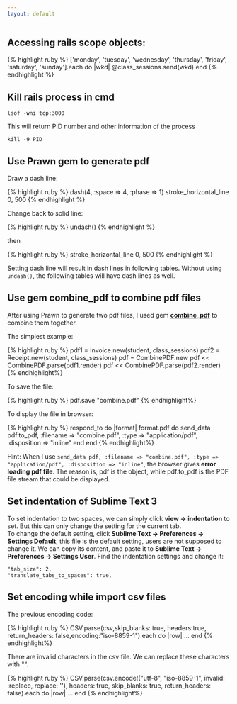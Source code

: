 ```yaml
---
layout: default
---
```



## Accessing rails scope objects:

{% highlight ruby %}
['monday', 'tuesday', 'wednesday', 'thursday', 'friday', 'saturday', 'sunday'].each do |wkd|
  @class_sessions.send(wkd)
end
{% endhighlight %}

## Kill rails process in cmd

```
lsof -wni tcp:3000
```

This will return PID number and other information of the process

```
kill -9 PID
```

## Use Prawn gem to generate pdf

Draw a dash line:

{% highlight ruby %}
dash(4, :space => 4, :phase => 1)
stroke_horizontal_line 0, 500
{% endhighlight %}

 Change back to solid line:

{% highlight ruby %}
undash()
{% endhighlight %}

then

{% highlight ruby %}
stroke_horizontal_line 0, 500
{% endhighlight %}

Setting dash line will result in dash lines in following tables. Without using `undash()`, the following tables will have dash lines as well.

## Use gem **combine_pdf** to combine pdf files

After using Prawn to generate two pdf files, I used gem [**combine_pdf**](https://github.com/boazsegev/combine_pdf) to combine them together.

The simplest example:

{% highlight ruby %}
pdf1 = Invoice.new(student, class_sessions)
pdf2 = Receipt.new(student, class_sessions)
pdf = CombinePDF.new
pdf << CombinePDF.parse(pdf1.render)
pdf << CombinePDF.parse(pdf2.render)
{% endhighlight%}

To save the file:

{% highlight ruby %}
pdf.save "combine.pdf"
{% endhighlight%}

To display the file in browser:

{% highlight ruby %}
respond_to do |format|
  format.pdf do
    send_data pdf.to_pdf, :filename => "combine.pdf", :type => "application/pdf", :disposition => "inline"
  end
end
{% endhighlight%}

Hint: When I use `send_data pdf, :filename => "combine.pdf", :type => "application/pdf", :disposition => "inline"`, the browser gives **error loading pdf file**. The reason is, pdf is the object, while pdf.to_pdf is the PDF file stream that could be displayed.

## Set indentation of Sublime Text 3

To set indentation to two spaces, we can simply click **view -> indentation** to set. But this can only change the setting for the current tab.  
To change the default setting, click **Sublime Text -> Preferences -> Settings Default**, this file is the default setting, users are not supposed to change it. We can copy its content, and paste it to **Sublime Text -> Preferences -> Settings User**. Find the indentation settings and change it:

```
"tab_size": 2,
"translate_tabs_to_spaces": true,
```

## Set encoding while import csv files

The previous encoding code: 

{% highlight ruby %}
CSV.parse(csv,skip_blanks: true, headers:true, return_headers: false,encoding:"iso-8859-1").each do |row|
...
end
{% endhighlight%}

There are invalid characters in the csv file. We can replace these characters with "".

{% highlight ruby %}
CSV.parse(csv.encode!("utf-8", "iso-8859-1", invalid: :replace, replace: ''), headers: true, skip_blanks: true, return_headers: false).each do |row|
...
end
{% endhighlight%}















